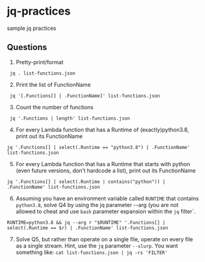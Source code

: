 # jq-practices
sample jq practices

## Questions

1. Pretty-print/format

```shell
 jq . list-functions.json
```

2. Print the list of FunctionName
```shell
 jq '[.Functions[] | .FunctionName]' list-functions.json
```

3. Count the number of functions
```shell
 jq '.Functions | length' list-functions.json 
```

4. For every Lambda function that has a Runtime of (exactly)python3.8, print out its FunctionName
```shell
jq '.Functions[] | select(.Runtime == "python3.8") | .FunctionName' list-functions.json 
```

5. For every Lambda function that has a Runtime that starts with python (even future versions, don't hardcode a list), 
   print out its FunctionName
   
```shell
jq '.Functions[] | select(.Runtime | contains("python")) | .FunctionName' list-functions.json
```

6. Assuming you have an environment variable called `RUNTIME` that contains `python3.8`, 
   solve Q4 by using the jq parameter --arg (you are not allowed to cheat and use `bash` parameter expansion within the `jq` filter`.
   
```shell
RUNTIME=python3.8 && jq --arg r "$RUNTIME" '.Functions[] | select(.Runtime == $r) | .FunctionName' list-functions.json
```

7. Solve Q5, but rather than operate on a single file, operate on every file as a single stream. 
   Hint, use the `jq` parameter `--slurp`. 
   You want something like:
   `cat list-functions.json | jq -rs 'FILTER'`
   
